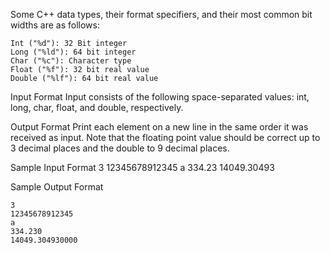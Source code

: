 Some C++ data types, their format specifiers, and their most common bit widths are as follows:

    Int ("%d"): 32 Bit integer
    Long ("%ld"): 64 bit integer
    Char ("%c"): Character type
    Float ("%f"): 32 bit real value
    Double ("%lf"): 64 bit real value

Input Format
Input consists of the following space-separated values: int, long, char, float, and double, respectively.

Output Format
Print each element on a new line in the same order it was received as input. Note that the floating point value should be correct up to 3 decimal places and the double to 9 decimal places.

Sample Input Format
3 12345678912345 a 334.23 14049.30493

Sample Output Format

    3
    12345678912345
    a
    334.230
    14049.304930000

